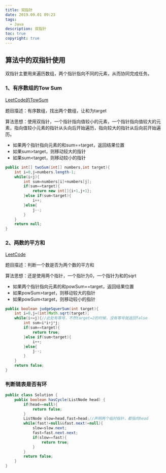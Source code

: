 ```yaml
---
title: 双指针
date: 2019.09.01 09:23
tags:
  - Java
description: 双指针
toc: true
copyright: true
---
```




## 算法中的双指针使用

双指针主要用来遍历数组，两个指针指向不同的元素，从而协同完成任务。

### 1、有序数组的Tow Sum

[LeetCode的TowSum](https://leetcode.com/problems/two-sum-ii-input-array-is-sorted/description/)

题目描述：有序数组，找出两个数组，让和为target

算法思想：使用双指针，一个指针指向值较小的元素，一个指针指向值较大的元素，指向值较小元素的指针从头向后开始遍历，指向较大的指针从后向前开始遍历。

- 如果两个指针指向元素的和sum==target，返回结果位置
- 如果sum>target，则移动较大的指针
- 如果sum<target，则移动较小的指针

```java
public int[] twoSum(int[] numbers,int target){
    int i=0,j=numbers.length-1;
    while(i<j){
        int sum=numbers[i]+numbers[j];
        if(sum==target){
            return new int[]{i+1,j+1};
        }else if(sum<target){
            i++;
        }else{
            j--;
        }
    }
    return null;
}
```

### 2、两数的平方和

[LeetCode](https://leetcode.com/problems/sum-of-square-numbers/description/)

题目描述：判断一个数是否为两个数的平方和

算法思想：还是使用两个指针，一个指针为0，一个指针为和的sqrt

- 如果两个指针指向元素的和powSum==target，返回结果位置
- 如果powSum>target，则移动较大的指针
- 如果powSum<target，则移动较小的指针

```java
public boolean judgeSquerSum(int target){
    int i=0,j=(int)Math.sqrt(target);
    while(i<=j){//此处有等号，不然target=2的时候，没有等号就返回false
        int sum=i*i+j*j;
        if(sum==target){
            return true;
        }else if(sum<target){
            i++;
        }else{
            j--;
        }
    }
    return false;
}
```

### 判断链表是否有环

```java
public class Solution {
    public boolean hasCycle(ListNode head) {
        if(head==null){
            return false;
        }
        ListNode slow=head,fast=head;//声明两个临时指针，都指向head
        while(fast!=null&&fast.next!=null){
            slow=slow.next;
            fast=fast.next.next;
            if(slow==fast){
                return true;
            }
        }
        return false;
    }
}
```



